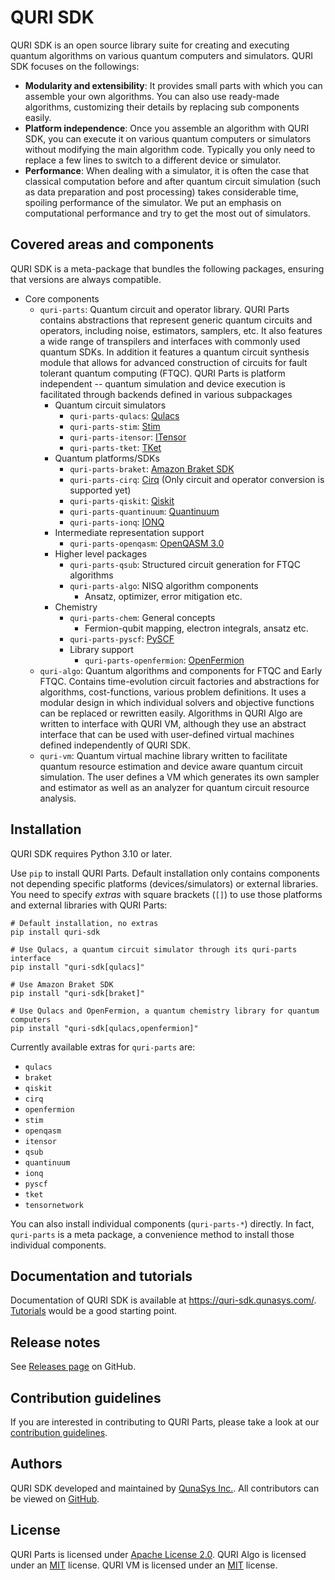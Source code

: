 # QURI SDK


QURI SDK is an open source library suite for creating and executing quantum algorithms on various quantum computers and simulators. QURI SDK focuses on the followings:

- **Modularity and extensibility**: It provides small parts with which you can assemble your own algorithms. You can also use ready-made algorithms, customizing their details by replacing sub components easily.
- **Platform independence**: Once you assemble an algorithm with QURI SDK, you can execute it on various quantum computers or simulators without modifying the main algorithm code. Typically you only need to replace a few lines to switch to a different device or simulator.
- **Performance**: When dealing with a simulator, it is often the case that classical computation before and after quantum circuit simulation (such as data preparation and post processing) takes considerable time, spoiling performance of the simulator. We put an emphasis on computational performance and try to get the most out of simulators.


## Covered areas and components

QURI SDK is a meta-package that bundles the following packages, ensuring that versions are always compatible.

- Core components
  - `quri-parts`: Quantum circuit and operator library. QURI Parts contains abstractions that represent generic quantum circuits and operators, including noise, estimators, samplers, etc. It also features a wide range of transpilers and interfaces with commonly used quantum SDKs. In addition it features a quantum circuit synthesis module that allows for advanced construction of circuits for fault tolerant quantum computing (FTQC). QURI Parts is platform independent -- quantum simulation and device execution is facilitated through backends defined in various subpackages
    - Quantum circuit simulators
      - `quri-parts-qulacs`: [Qulacs](https://github.com/qulacs/qulacs)
      - `quri-parts-stim`: [Stim](https://github.com/quantumlib/Stim)
      - `quri-parts-itensor`: [ITensor](https://github.com/ITensor/ITensors.jl)
      - `quri-parts-tket`: [TKet](https://www.quantinuum.com/developers/tket)
    - Quantum platforms/SDKs
      - `quri-parts-braket`: [Amazon Braket SDK](https://github.com/aws/amazon-braket-sdk-python)
      - `quri-parts-cirq`: [Cirq](https://quantumai.google/cirq) (Only circuit and operator conversion is supported yet)
      - `quri-parts-qiskit`: [Qiskit](https://qiskit.org/)
      - `quri-parts-quantinuum`: [Quantinuum](https://www.quantinuum.com/hardware/)
      - `quri-parts-ionq`: [IONQ](https://ionq.com/docs/)
    - Intermediate representation support
      - `quri-parts-openqasm`: [OpenQASM 3.0](https://openqasm.com/)
    - Higher level packages
      - `quri-parts-qsub`: Structured circuit generation for FTQC algorithms
      - `quri-parts-algo`: NISQ algorithm components
        - Ansatz, optimizer, error mitigation etc.
    - Chemistry
      - `quri-parts-chem`: General concepts
        - Fermion-qubit mapping, electron integrals, ansatz etc.
      - `quri-parts-pyscf`: [PySCF](https://pyscf.org/)
      - Library support
        - `quri-parts-openfermion`: [OpenFermion](https://quantumai.google/openfermion)
  - `quri-algo`: Quantum algorithms and components for FTQC and Early FTQC. Contains time-evolution circuit factories and abstractions for algorithms, cost-functions, various problem definitions. It uses a modular design in which individual solvers and objective functions can be replaced or rewritten easily. Algorithms in QURI Algo are written to interface with QURI VM, although they use an abstract interface that can be used with user-defined virtual machines defined independently of QURI SDK.
  - `quri-vm`: Quantum virtual machine library written to facilitate quantum resource estimation and device aware quantum circuit simulation. The user defines a VM which generates its own sampler and estimator as well as an analyzer for quantum circuit resource analysis.


## Installation

QURI SDK requires Python 3.10 or later.

Use `pip` to install QURI Parts.
Default installation only contains components not depending specific platforms (devices/simulators) or external libraries.
You need to specify *extras* with square brackets (`[]`) to use those platforms and external libraries with QURI Parts:

```
# Default installation, no extras
pip install quri-sdk

# Use Qulacs, a quantum circuit simulator through its quri-parts interface
pip install "quri-sdk[qulacs]"

# Use Amazon Braket SDK
pip install "quri-sdk[braket]"

# Use Qulacs and OpenFermion, a quantum chemistry library for quantum computers
pip install "quri-sdk[qulacs,openfermion]"
```

Currently available extras for `quri-parts` are:

- `qulacs`
- `braket`
- `qiskit`
- `cirq`
- `openfermion`
- `stim`
- `openqasm`
- `itensor`
- `qsub`
- `quantinuum`
- `ionq`
- `pyscf`
- `tket`
- `tensornetwork`

You can also install individual components (`quri-parts-*`) directly.
In fact, `quri-parts` is a meta package, a convenience method to install those individual components.

## Documentation and tutorials

Documentation of QURI SDK is available at <https://quri-sdk.qunasys.com/>.
[Tutorials](https://quri-sdk.qunasys.com/docs/tutorials) would be a good starting point.

## Release notes

See [Releases page](https://github.com/QunaSys/quri-sdk/releases) on GitHub.

## Contribution guidelines

If you are interested in contributing to QURI Parts, please take a look at our [contribution guidelines](CONTRIBUTING.md).


## Authors

QURI SDK developed and maintained by [QunaSys Inc.](https://qunasys.com/en). All contributors can be viewed on [GitHub](https://github.com/QunaSys/quri-sdk/graphs/contributors).


## License

QURI Parts is licensed under [Apache License 2.0](https://github.com/QunaSys/quri-sdk/blob/main/quri-parts/LICENSE).
QURI Algo is licensed under an [MIT](https://github.com/QunaSys/quri-sdk/blob/main/quri-algo/LICENSE) license.
QURI VM is licensed under an [MIT](https://github.com/QunaSys/quri-sdk/blob/main/quri-vm/LICENSE) license.
